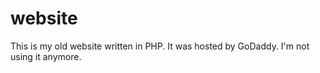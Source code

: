 # website
This is my old website written in PHP.  It was hosted by GoDaddy.  I'm not using it anymore.
